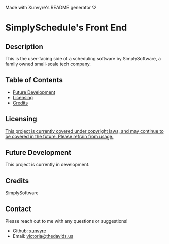 Made with Xunvyre's README generator ♡
# SimplySchedule's Front End
## Description
This is the user-facing side of a scheduling software by SimplySoftware, a family owned small-scale tech company.
## Table of Contents
* [Future Development](https://github.com/xunvyre/simplySch-frontend#future-development)
* [Licensing](https://github.com/xunvyre/simplySch-frontend#licensing)
* [Credits](https://github.com/xunvyre/simplySch-frontend#credits)
## Licensing
[This project is currently covered under copyright laws, and may continue to be covered in the future. Please refrain from usage.](https://choosealicense.com/no-permission/)
## Future Development
This project is currently in development.
## Credits
SimplySoftware
## Contact
Please reach out to me with any questions or suggestions!
* Github: [xunvyre](https://github.com/xunvyre/)
* Email: victoria@thedavids.us
